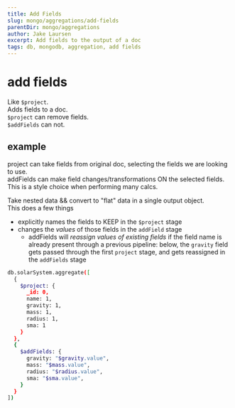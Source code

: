 ```yaml
---
title: Add Fields
slug: mongo/aggregations/add-fields
parentDir: mongo/aggregations
author: Jake Laursen
excerpt: Add fields to the output of a doc
tags: db, mongodb, aggregation, add fields
---
```


# add fields

Like `$project`.  
Adds fields to a doc.  
`$project` can remove fields.  
`$addFields` can not.

## example

project can take fields from original doc, selecting the fields we are looking to use.  
addFields can make field changes/transformations ON the selected fields.  
This is a style choice when performing many calcs.

Take nested data && convert to "flat" data in a single output object.  
This does a few things

- explicitly names the fields to KEEP in the `$project` stage
- changes the _values_ of those fields in the `addField` stage
  - addFields will _reassign values of existing fields_ if the field name is already present through a previous pipeline: below, the `gravity` field gets passed through the first `project` stage, and gets reassigned in the `addFields` stage

```bash
db.solarSystem.aggregate([
  {
    $project: {
      _id: 0,
      name: 1,
      gravity: 1,
      mass: 1,
      radius: 1,
      sma: 1
    }
  },
  {
    $addFields: {
      gravity: "$gravity.value",
      mass: "$mass.value",
      radius: "$radius.value",
      sma: "$sma.value",
    }
  }
])
```
